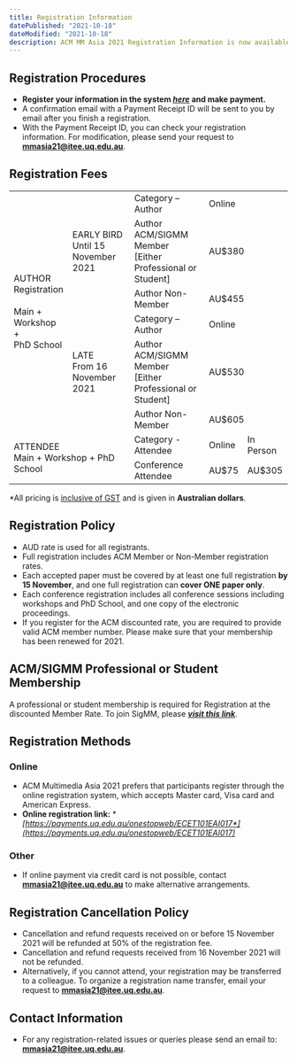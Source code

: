 ```yaml
---
title: Registration Information
datePublished: "2021-10-18"
dateModified: "2021-10-18"
description: ACM MM Asia 2021 Registration Information is now available.
---
```


## Registration Procedures

- **Register your information in the system **[*here*](https://payments.uq.edu.au/onestopweb/ECET101EAI017)** and make payment.**
- A confirmation email with a Payment Receipt ID will be sent to you by email after you finish a registration.
- With the Payment Receipt ID, you can check your registration information. For modification, please send your request to **[mmasia21@itee.uq.edu.au](mailto:mmasia21@itee.uq.edu.au)**.


## Registration Fees
<div class="mb-6 w-full overflow-x-scroll md:overflow-hidden">
    <table class="table-custom mb-0 text-center table-auto overflow-x-scroll md:overflow-hidden">
        <tbody class="border-t text-gray-600 text-sm font-normal">
            <tr class="bg-gray-100">
                <td rowspan="6" class="font-bold">AUTHOR<br/>Registration<br/><br/>Main +<br/>Workshop +<br/>PhD School</td>
                <td rowspan="3"><span class="font-bold">EARLY BIRD</span><br/>Until 15 November 2021</td>
                <td class="font-bold">Category – Author</td>
                <td colspan="2" class="font-bold">Online</td>
            </tr>
            <tr>
                <td>Author <span class="font-semibold">ACM/SIGMM Member</span><br/>[Either Professional or Student]</td>
                <td colspan="2">AU$380</td>
            </tr>
            <tr>
                <td>Author Non-Member</td>
                <td colspan="2">AU$455</td>
            </tr>
            <tr class="bg-gray-100">
                <td rowspan="3"><span class="font-bold">LATE</span><br/>From 16 November 2021</td>
                <td class="font-bold">Category – Author</td>
                <td colspan="2" class="font-bold">Online</td>
            </tr>
            <tr>
                <td>Author <span class="font-semibold">ACM/SIGMM Member</span><br/>[Either Professional or Student]</td>
                <td colspan="2">AU$530</td>
            </tr>
            <tr>
                <td>Author Non-Member</td>
                <td colspan="2">AU$605</td>
            </tr>
            <tr class="bg-gray-100">
                <td rowspan="2" colspan="2" class="font-bold">ATTENDEE<br/>Main + Workshop + PhD School</td>
                <td class="font-bold">Category - Attendee</td>
                <td class="font-bold">Online</td>
                <td class="font-bold">In Person</td>
            </tr>
            <tr>
                <td>Conference Attendee</td>
                <td>AU$75</td>
                <td>AU$305</td>
            </tr>
        </tbody>
    </table>
</div>

*All pricing is <ins>inclusive of GST</ins> and is given in **Australian dollars**.

## Registration Policy

- AUD rate is used for all registrants.
- Full registration includes ACM Member or Non-Member registration rates.
- Each accepted paper must be covered by at least one full registration **by 15 November**, and one full registration can **cover ONE paper only**.
- Each conference registration includes all conference sessions including workshops and PhD School, and one copy of the electronic proceedings.
- If you register for the ACM discounted rate, you are required to provide valid ACM member number. Please make sure that your membership has been renewed for 2021.


## ACM/SIGMM Professional or Student Membership

A professional or student membership is required for Registration at the discounted Member Rate. To join SigMM, please **[*visit this link*](https://services.acm.org/public/qj/gensigqj/login_gensigqj.cfm?rdr=promo=QJSIG&offering=044&form_type=SIG)**.

## Registration Methods

### Online
- ACM Multimedia Asia 2021 prefers that participants register through the online registration system, which accepts Master card, Visa card and American Express. 
- **Online registration link:** **[*https://payments.uq.edu.au/onestopweb/ECET101EAI017*](https://payments.uq.edu.au/onestopweb/ECET101EAI017)**

### Other
- If online payment via credit card is not possible, contact **[mmasia21@itee.uq.edu.au](mailto:mmasia21@itee.uq.edu.au)** to make alternative arrangements.

## Registration Cancellation Policy
- Cancellation and refund requests received on or before 15 November 2021 will be refunded at 50% of the registration fee.
- Cancellation and refund requests received from 16 November 2021 will not be refunded.
- Alternatively, if you cannot attend, your registration may be transferred to a colleague. To organize a registration name transfer, email your request to **[mmasia21@itee.uq.edu.au](mailto:mmasia21@itee.uq.edu.au)**.


## Contact Information

- For any registration-related issues or queries please send an email to: **[mmasia21@itee.uq.edu.au](mailto:mmasia21@itee.uq.edu.au)**.